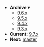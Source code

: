 <!-- _navbar.md -->

* **Archive ▾**
  * [9.6.x](/_archive/9.6.x/)
  * [9.5.x](/_archive/9.5.x/)
  * [9.4.x](/_archive/9.4.x/)
  * [9.3.x](/_archive/9.3.x/)
* **Current:** [9.7.x](/)
* **Next:** [master](/_master/)